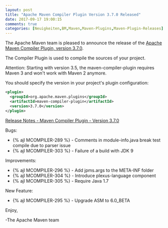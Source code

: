 ```yaml
---
layout: post
title: "Apache Maven Compiler Plugin Version 3.7.0 Released"
date: 2017-09-17 19:00:15
comments: true
categories: [Neuigkeiten,BM,Maven,Maven-Plugins,Maven-Plugin-Releases]
---
```

The Apache Maven team is pleased to announce the release of the 
[Apache Maven Compiler Plugin, version 3.7.0](http://maven.apache.org/plugins/maven-compiler-plugin/).

The Compiler Plugin is used to compile the sources of your project. 

Attention: Starting with version 3.5, the maven-compiler-plugin requires
Maven 3 and won't work with Maven 2 anymore.


You should specify the version in your project's plugin configuration:

``` xml
<plugin>
  <groupId>org.apache.maven.plugins</groupId>
  <artifactId>maven-compiler-plugin</artifactId>
  <version>3.7.0</version>
</plugin>
```

<!-- more -->

[Release Notes - Maven Compiler Plugin - Version 3.7.0](https://issues.apache.org/jira/secure/ReleaseNote.jspa?projectId=12317225&version=12341266)

Bugs:

 * {% ajl MCOMPILER-289 %} - Comments in module-info.java break test compile due to parser issue
 * {% ajl MCOMPILER-303 %} - Failure of a build with JDK 9

Improvements:

 * {% ajl MCOMPILER-296 %} - Add jpms.args to the META-INF folder
 * {% ajl MCOMPILER-304 %} - Introduce plexus-language component
 * {% ajl MCOMPILER-305 %} - Require Java 1.7

New Feature:

 * {% ajl MCOMPILER-295 %} - Upgrade ASM to 6.0_BETA

Enjoy,

-The Apache Maven team
